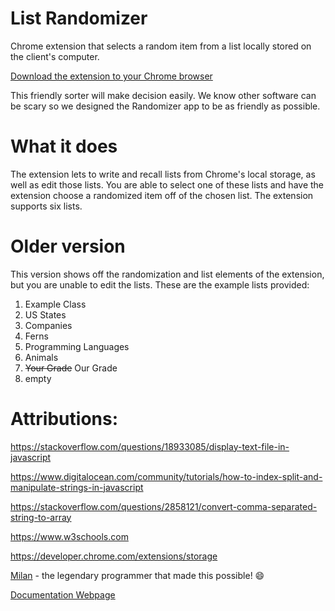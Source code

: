 # List Randomizer
Chrome extension that selects a random item from a list locally stored  on the client's computer. 

[Download the extension to your Chrome browser](https://chrome.google.com/webstore/detail/randomizer/cdhliilgdklblnbcgpdemndkojdeehpl?hl=en-US&gl=US)

This friendly sorter will make decision easily. We know other software can be scary so we designed the Randomizer app to be as friendly as possible.

# What it does
The extension lets to write and recall lists from Chrome's local storage, as well as edit those lists. You are able to select one of these lists and have the extension choose a randomized item off of the chosen list. The extension supports six lists.

# Older version
This version shows off the randomization and list elements of the extension, but you are unable to edit the lists.
These are the example lists provided:
1. Example Class
2. US States
3. Companies
4. Ferns
5. Programming Languages
6. Animals
7. ~~Your Grade~~ Our Grade
8. empty

# Attributions:

https://stackoverflow.com/questions/18933085/display-text-file-in-javascript

https://www.digitalocean.com/community/tutorials/how-to-index-split-and-manipulate-strings-in-javascript

https://stackoverflow.com/questions/2858121/convert-comma-separated-string-to-array

https://www.w3schools.com 

https://developer.chrome.com/extensions/storage

[Milan](https://github.com/MilanDonhowe) - the legendary programmer that made this possible! :smile:

[Documentation Webpage](http://www.morganthomas.tk/RandomSelection/)
